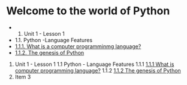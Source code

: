 # Welcome to the world of Python

- 1. Unit 1 - Lesson 1
- 1.1. Python -Language Features
- [1.1.1. What is a computer programminmg language?](1/1.1./1.1.1.md)
- [1.1.2. The genesis of Python](1/1.1./1.1.2.md)

1. Unit 1 - Lesson 1
   1.1 Python - Language Features
      1.1.1 [1.1.1 What is computer programming language?](1/1.1./1.1.1.md)
      1.1.2 [1.1.2 The genesis of Python](1/1.1./1.1.2.md)
2. Item 3

